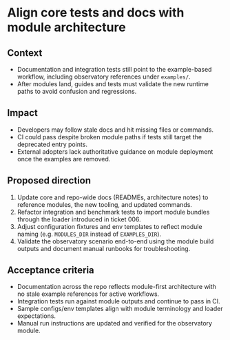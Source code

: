# Align core tests and docs with module architecture

## Context
- Documentation and integration tests still point to the example-based workflow, including observatory references under `examples/`.
- After modules land, guides and tests must validate the new runtime paths to avoid confusion and regressions.

## Impact
- Developers may follow stale docs and hit missing files or commands.
- CI could pass despite broken module paths if tests still target the deprecated entry points.
- External adopters lack authoritative guidance on module deployment once the examples are removed.

## Proposed direction
1. Update core and repo-wide docs (READMEs, architecture notes) to reference modules, the new tooling, and updated commands.
2. Refactor integration and benchmark tests to import module bundles through the loader introduced in ticket 006.
3. Adjust configuration fixtures and env templates to reflect module naming (e.g. `MODULES_DIR` instead of `EXAMPLES_DIR`).
4. Validate the observatory scenario end-to-end using the module build outputs and document manual runbooks for troubleshooting.

## Acceptance criteria
- Documentation across the repo reflects module-first architecture with no stale example references for active workflows.
- Integration tests run against module outputs and continue to pass in CI.
- Sample configs/env templates align with module terminology and loader expectations.
- Manual run instructions are updated and verified for the observatory module.

